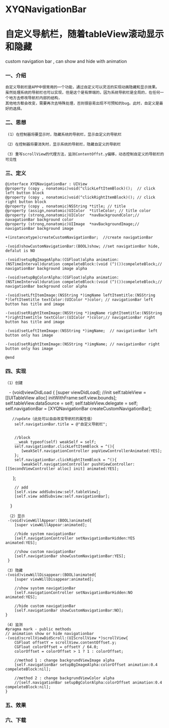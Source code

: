 # XYQNavigationBar
# 自定义导航栏，随着tableView滚动显示和隐藏
custom navigation bar , can show and hide with  animation

### 一、介绍

    自定义导航栏是APP中很常用的一个功能，通过自定义可以灵活的实现动画隐藏和显示效果。
    虽然处理系统的导航栏也可以实现，但是这个是有弊端的，因为系统导航栏是全局的，在任何一个地方去修改导航栏内部的结构，
    其他地方都会改变，需要再次去特殊处理，否则很容易出现不可预知的bug。此时，自定义是最好的选择。
    
    
### 二、思想

     (1）在控制器将要显示时，隐藏系统的导航栏，显示自定义的导航栏
     
    （2）在控制器将要消失时，显示系统的导航栏，隐藏自定义的导航栏
    
    （3）重写scrollView的代理方法，监测ContentOffst.y偏移，动态控制自定义的导航栏的可见性


### 三、定义

    @interface XYQNavigationBar : UIView
    @property (copy , nonatomic)void(^clickLeftItemBlock)();  // click left button block
    @property (copy , nonatomic)void(^clickRightItemBlock)(); // click right button block
    @property (copy , nonatomic)NSString *title; // title
    @property (assign,nonatomic)UIColor  *titleColor; // title color
    @property (strong,nonatomic)UIColor  *navBackgroundColor;// navagationBar background color
    @property (strong,nonatomic)UIImage  *navBackgroundImage;// navigationBar background image

    +(instancetype)createCustomNavigationBar;  //create navigationBar

    -(void)showCustomNavigationBar:(BOOL)show; //set navigationBar hide, defalut is NO

    -(void)setupBgImageAlpha:(CGFloat)alpha animation:(NSTimeInterval)duration compeleteBlock:(void (^)())compeleteBlock;// navigationBar background image alpha

    -(void)setupBgColorAlpha:(CGFloat)alpha animation:(NSTimeInterval)duration compeleteBlock:(void (^)())compeleteBlock;// navigationBar background color alpha

    -(void)setLftItemImage:(NSString *)imgName leftItemtitle:(NSString *)leftItemtitle textColor:(UIColor *)color; // navigationBar left  button has title and image

    -(void)setRightItemImage:(NSString *)imgName rightItemtitle:(NSString *)rightItemtitle textColor:(UIColor *)color;// navigationBar right  button has title and image

    -(void)setLeftItemImage:(NSString *)imgName;  // navigationBar left  button only has image

    -(void)setRightItemImage:(NSString *)imgName; // navigationBar right button only has image

    @end

### 四、实现

    （1）创建
   
    - (void)viewDidLoad {
        [super viewDidLoad];
        //init
        self.tableView = [[UITableView alloc] initWithFrame:self.view.bounds];
        self.tableView.dataSource = self;
        self.tableView.delegate = self;
        self.navigationBar = [XYQNavigationBar createCustomNavigationBar];

    
       //update（此处可以自由改变导航栏的属性值）
        self.navigationBar.title = @"自定义导航栏";
    
    
        //block
        __weak typeof(self) weakSelf = self;
        self.navigationBar.clickLeftItemBlock = ^(){
           [weakSelf.navigationController popViewControllerAnimated:YES];
        };
        self.navigationBar.clickRightItemBlock = ^(){
           [weakSelf.navigationController pushViewController:[[SecondViewController alloc] init] animated:YES];
        };
    
    
        // add
        [self.view addSubview:self.tableView];
        [self.view addSubview:self.navigationBar];
     }
     
     （2）显示
     -(void)viewWillAppear:(BOOL)animated{
        [super viewWillAppear:animated];
    
        //hide system navigationBar
        [self.navigationController setNavigationBarHidden:YES animated:YES];
    
        //show custom navigationBar
        [self.navigationBar showCustomNavigationBar:YES];
     }
     
    （3）隐藏
    -(void)viewWillDisappear:(BOOL)animated{
        [super viewWillDisappear:animated];
    
        //show system navigationBar
        [self.navigationController setNavigationBarHidden:NO animated:YES];
    
        //hide custom navigationBar
        [self.navigationBar showCustomNavigationBar:NO];
    }
    
    （4）监测	
    #pragma mark - public methods
    // animation show or hide navigationbar
    -(void)scrollViewDidScroll:(UIScrollView *)scrollView{
        CGFloat offsetY = scrollView.contentOffset.y;
        CGFloat colorOffset = offsetY / 64.0;
        colorOffset = colorOffset > 1 ? 1 : colorOffset;
    
        //method 1 : change backgrundViewImage alpha
        [self.navigationBar setupBgImageAlpha:colorOffset animation:0.4 compeleteBlock:nil];
    
        //method 2 : change backgrundViewColor alpha
        //[self.navigationBar setupBgColorAlpha:colorOffset animation:0.4 compeleteBlock:nil];
    }


### 五、效果


### 六、下载
    
